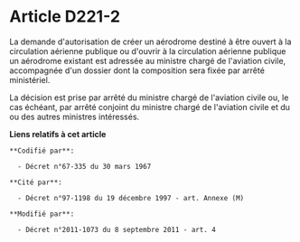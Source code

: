 # Article D221-2

La demande d'autorisation de créer un aérodrome destiné à être ouvert à la circulation aérienne publique ou d'ouvrir à la
circulation aérienne publique un aérodrome existant est adressée au ministre chargé de l'aviation civile, accompagnée d'un
dossier dont la composition sera fixée par arrêté ministériel.

La décision est prise par arrêté du ministre chargé de l'aviation civile ou, le cas échéant, par arrêté conjoint du ministre
chargé de l'aviation civile et du ou des autres ministres intéressés.

**Liens relatifs à cet article**

	**Codifié par**:

	  - Décret n°67-335 du 30 mars 1967

	**Cité par**:

	  - Décret n°97-1198 du 19 décembre 1997 - art. Annexe (M)

	**Modifié par**:

	  - Décret n°2011-1073 du 8 septembre 2011 - art. 4
